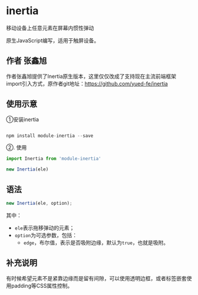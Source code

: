 <!--
 * @Author: openFe
 * @LastEditors: openFe
-->
# inertia
移动设备上任意元素在屏幕内惯性弹动

原生JavaScript编写，适用于触屏设备。

## 作者 张鑫旭 
作者张鑫旭提供了Inertia原生版本，这里仅仅改成了支持现在主流前端框架import引入方式，原作者git地址：<a href="https://github.com/yued-fe/inertia">https://github.com/yued-fe/inertia</a>

## 使用示意
①安装inertia

``` js

npm install module-inertia --save
```

②. 使用

``` javascript
import Inertia from 'module-inertia'

new Inertia(ele)
```

## 语法
``` javascript
new Inertia(ele, option);
```

其中：
<ul>
	<li><code>ele</code>表示拖移弹动的元素；</li>
	<li><code>option</code>为可选参数，包括：
		<ul>
			<li><code>edge</code>，布尔值，表示是否吸附边缘，默认为<code>true</code>，也就是吸附。</li>
		</ul>
	</li>
</ul>

## 补充说明
有时候希望元素不是紧靠边缘而是留有间隙，可以使用透明边框，或者标签嵌套使用padding等CSS属性控制。